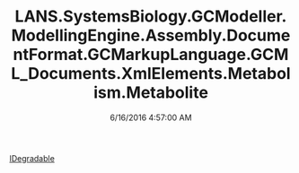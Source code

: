 ﻿---
title: LANS.SystemsBiology.GCModeller.ModellingEngine.Assembly.DocumentFormat.GCMarkupLanguage.GCML_Documents.XmlElements.Metabolism.Metabolite
date: 6/16/2016 4:57:00 AM
---

[IDegradable](T-LANS.SystemsBiology.GCModeller.ModellingEngine.Assembly.DocumentFormat.GCMarkupLanguage.GCML_Documents.XmlElements.Metabolism.Metabolite.IDegradable.html)

